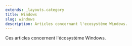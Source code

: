 ```yaml
---
extends: _layouts.category
title: Windows
slug: windows
description: Articles concernant l'ecosystème Windows.
---
```


Ces articles concernent l'écosystème Windows.
